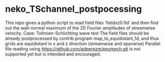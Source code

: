 # neko_TSchannel_postpocessing
This repo gives a python script to read field files 'fieldxz0.fld' and then find out the wall-normal maximum of the 2D Fourier amplitudes of streamwise velocity.
Case: Tollmien-Schlichting wave test
The field files should be already postprocessed by contrib program map_to_equidistant_1d, and thus grids are equidistant in x and z direction (streamwise and spanwise)
Parallel file reading using https://github.com/adperezm/ppymech.git is not supported yet but is intended and encouraged.
